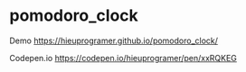 # pomodoro_clock
Demo https://hieuprogramer.github.io/pomodoro_clock/

Codepen.io https://codepen.io/hieuprogramer/pen/xxRQKEG
